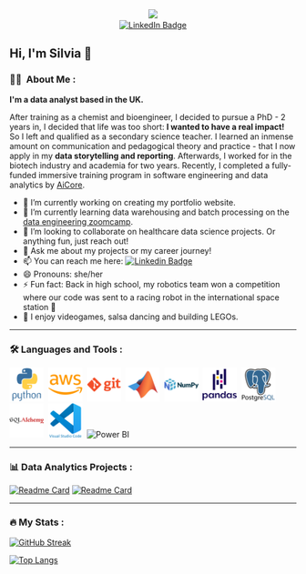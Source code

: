 <div id="header" align="center">
<img src="https://user-images.githubusercontent.com/74038190/235224431-e8c8c12e-6826-47f1-89fb-2ddad83b3abf.gif" width="300">
</div>
<div id="social-badges" align="center">
  <a href="www.linkedin.com/in/silvia-h-aragon">
    <img src="https://img.shields.io/badge/LinkedIn-blue?style=for-the-badge&logo=linkedin&logoColor=white" alt="LinkedIn Badge"/>
  </a>
</div>

## Hi, I'm Silvia 👋 


### :woman_technologist: &nbsp;About Me :

**I'm a data analyst based in the UK.**

After training as a chemist and bioengineer, I decided to pursue a PhD - 2 years in, I decided that life was too short: **I wanted to have a real impact!** So I left and qualified as a secondary science teacher. I learned an inmense amount on communication and pedagogical theory and practice - that I now apply in my **data storytelling and reporting**. Afterwards, I worked for in the biotech industry and academia for two years. Recently, I completed a fully-funded immersive training program in software engineering and data analytics by [AiCore](https://www.theaicore.com). 

- 🔭 I’m currently working on creating my portfolio website.
- 🌱 I’m currently learning data warehousing and batch processing on the [data engineering zoomcamp](https://github.com/DataTalksClub/data-engineering-zoomcamp/tree/main).
- 👯 I’m looking to collaborate on healthcare data science projects. Or anything fun, just reach out!
- 💬 Ask me about my projects or my career journey!
- 📫 You can reach me here: [![Linkedin Badge](https://img.shields.io/badge/LinkedIn-blue?&logo=linkedin&logoColor=white)](www.linkedin.com/in/silvia-h-aragon)
- 😄 Pronouns: she/her
- ⚡ Fun fact: Back in high school, my robotics team won a competition where our code was sent to a racing robot in the international space station 🚀
- 👾 I enjoy videogames, salsa dancing and building LEGOs.


--- 
### :hammer_and_wrench: Languages and Tools :

<div>
  <img src="https://github.com/devicons/devicon/blob/master/icons/python/python-original-wordmark.svg" title="Python" alt="Python" width="60" height="60"/>&nbsp;
  <img src="https://github.com/devicons/devicon/blob/master/icons/amazonwebservices/amazonwebservices-plain-wordmark.svg" title="Amazon Web Services" alt="Amazon Web Services" width="60" height="60"/>&nbsp;
  <img src="https://github.com/devicons/devicon/blob/master/icons/git/git-plain-wordmark.svg" title="git" alt="git" width="60" height="60"/>&nbsp;
  <img src="https://github.com/devicons/devicon/blob/master/icons/matlab/matlab-original.svg" title="MATLAB" alt="MATLAB" width="60" height="60"/>&nbsp;
  <img src="https://github.com/devicons/devicon/blob/master/icons/numpy/numpy-original-wordmark.svg" title="NumPy" alt="NumPy" width="60" height="60"/>&nbsp;
  <img src="https://github.com/devicons/devicon/blob/master/icons/pandas/pandas-original-wordmark.svg" title="pandas" alt="pandas" width="60" height="60"/>&nbsp;
  <img src="https://github.com/devicons/devicon/blob/master/icons/postgresql/postgresql-original-wordmark.svg" title="PostgreSQL" alt="PostgreSQL" width="60" height="60"/>&nbsp;
  <img src="https://github.com/devicons/devicon/blob/master/icons/sqlalchemy/sqlalchemy-original-wordmark.svg" title="SQLAlchemy" alt="SQLAlchemy" width="60" height="60"/>&nbsp;
  <img src="https://github.com/devicons/devicon/blob/master/icons/vscode/vscode-original-wordmark.svg" title="Visual Studio Code" alt="Visual Studio Code" width="60" height="60"/>&nbsp;
  <img src="https://itrak365.com/wp-content/uploads/power-bi-icon-7.png" title="Power BI" alt="Power BI" width="160" height="50"/>&nbsp;
</div>

---

### :bar_chart: Data Analytics Projects :

[![Readme Card](https://github-readme-stats.vercel.app/api/pin/?username=selvatica-36&theme=material-palenight&repo=Exploratory-data-analysis---Online-shopping-in-retail)](https://github.com/selvatica-36/Exploratory-data-analysis---Online-shopping-in-retail)
[![Readme Card](https://github-readme-stats.vercel.app/api/pin/?username=selvatica-36&theme=material-palenight&repo=Exploratory-data-analysis---Online-shopping-in-retail)](https://github.com/selvatica-36/Exploratory-data-analysis---Online-shopping-in-retail)

---
### :fire: My Stats :

[![GitHub Streak](http://github-readme-streak-stats.herokuapp.com?user=selvatica-36&theme=dark&background=000000)](https://git.io/streak-stats)

[![Top Langs](https://github-readme-stats.vercel.app/api/top-langs/?username=selvatica-36&layout=compact&theme=vision-friendly-dark)](https://github.com/anuraghazra/github-readme-stats)
